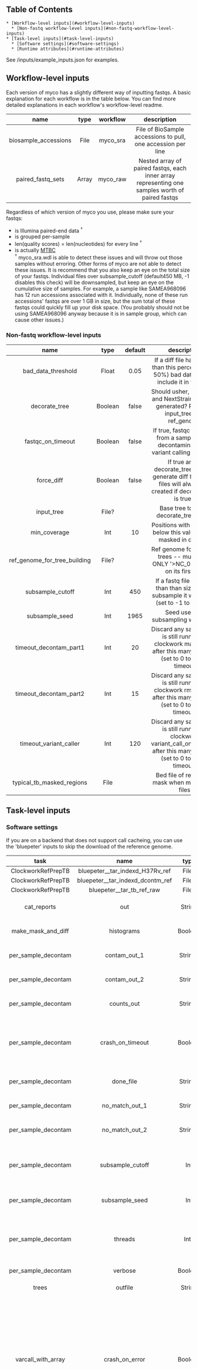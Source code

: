 ## Table of Contents  
    * [Workflow-level inputs](#workflow-level-inputs)
      * [Non-fastq workflow-level inputs](#non-fastq-workflow-level-inputs)
    * [Task-level inputs](#task-level-inputs)
      * [Software settings](#software-settings)
      * [Runtime attributes](#runtime-attributes)
  
See /inputs/example_inputs.json for examples.  
  
## Workflow-level inputs  
Each version of myco has a slightly different way of inputting fastqs. A basic explanation for each workflow is in the table below. You can find more detailed explanations in each workflow's workflow-level readme.  
  
| name | type | workflow | description |  
|:---:|:---:|:---:|:---:|  
| biosample_accessions | File | myco_sra | File of BioSample accessions to pull, one accession per line |  
| paired_fastq_sets | Array | myco_raw | Nested array of paired fastqs, each inner array representing one samples worth of paired fastqs |  
  
Regardless of which version of myco you use, please make sure your fastqs:
* is Illumina paired-end data <sup>†</sup>  
* is grouped per-sample   
* len(quality scores) = len(nucleotides) for every line <sup>†</sup>  
* is actually [MTBC](https://www.ncbi.nlm.nih.gov/Taxonomy/Browser/wwwtax.cgi?id=77643)  
<sup>†</sup> myco_sra.wdl is able to detect these issues and will throw out those samples without erroring. Other forms of myco are not able to detect these issues.
It is recommend that you also keep an eye on the total size of your fastqs. Individual files over subsample_cutoff (default450 MB, -1 disables this check) will be downsampled, but keep an eye on the cumulative size of samples. For example, a sample like SAMEA968096 has 12 run accessions associated with it. Individually, none of these run accessions' fastqs are over 1 GB in size, but the sum total of these fastqs could quickly fill up your disk space. (You probably should not be using SAMEA968096 anyway because it is in sample group, which can cause other issues.)  
  
### Non-fastq workflow-level inputs  
  
| name | type | default | description |  
|:---:|:---:|:---:|:---:|  
| bad_data_threshold | Float  | 0.05 | If a diff file has higher than this percent (0.5 = 50%) bad data, do not include it in the tree |  
| decorate_tree | Boolean  | false | Should usher, taxonium, and NextStrain trees be generated? Requires input_tree and ref_genome |  
| fastqc_on_timeout | Boolean  | false | If true, fastqc one read from a sample when decontamination or variant calling times out |  
| force_diff | Boolean  | false | If true and if decorate_tree is false, generate diff files. (Diff files will always be created if decorate_tree is true.) |  
| input_tree | File? |  | Base tree to use if decorate_tree = true |  
| min_coverage | Int  | 10 | Positions with coverage below this value will be masked in diff files |  
| ref_genome_for_tree_building | File? |  | Ref genome for building trees -- must have ONLY '>NC_000962.3' on its first line |  
| subsample_cutoff | Int  | 450 | If a fastq file is larger than than size in MB, subsample it with seqtk (set to -1 to disable) |  
| subsample_seed | Int  | 1965 | Seed used for subsampling with seqtk |  
| timeout_decontam_part1 | Int  | 20 | Discard any sample that is still running in clockwork map_reads after this many minutes (set to 0 to never timeout |  
| timeout_decontam_part2 | Int  | 15 | Discard any sample that is still running in clockwork rm_contam after this many minutes (set to 0 to never timeout) |  
| timeout_variant_caller | Int  | 120 | Discard any sample that is still running in clockwork variant_call_one_sample after this many minutes (set to 0 to never timeout) |  
| typical_tb_masked_regions | File |  | Bed file of regions to mask when making diff files |  
  
  
## Task-level inputs  
  
### Software settings  
If you are on a backend that does not support call cacheing, you can use the 'bluepeter' inputs to skip the download of the reference genome.  
  
| task | name | type | default | description |  
|:---:|:---:|:---:|:---:|:---:|  
| ClockworkRefPrepTB | bluepeter__tar_indexd_H37Rv_ref | File? |  |  |  
| ClockworkRefPrepTB | bluepeter__tar_indexd_dcontm_ref | File? |  |  |  
| ClockworkRefPrepTB | bluepeter__tar_tb_ref_raw | File? |  |  |  
| cat_reports | out | String  | \'pull_reports.txt\' | Override default output file name with this string |  
| make_mask_and_diff | histograms | Boolean  | false | Should coverage histograms be output? |  
| per_sample_decontam | contam_out_1 | String? |  | Override default output file name with this string |  
| per_sample_decontam | contam_out_2 | String? |  | Override default output file name with this string |  
| per_sample_decontam | counts_out | String? |  | Override default output file name with this string |  
| per_sample_decontam | crash_on_timeout | Boolean  | false | If this task times out, should it stop the whole pipeline (true), or should we just discard this sample and move on (false)? |  
| per_sample_decontam | done_file | String? |  | Override default output file name with this string |  
| per_sample_decontam | no_match_out_1 | String? |  | Override default output file name with this string |  
| per_sample_decontam | no_match_out_2 | String? |  | Override default output file name with this string |  
| per_sample_decontam | subsample_cutoff | Int  | -1 | If a fastq file is larger than than size in MB, subsample it with seqtk (set to -1 to disable) |  
| per_sample_decontam | subsample_seed | Int  | 1965 | Seed used for subsampling with seqtk |  
| per_sample_decontam | threads | Int? |  | Try to use this many threads for decontamination. Note that actual number of threads also relies on your hardware. |  
| per_sample_decontam | verbose | Boolean  | true |  |  
| trees | outfile | String  | \'tree\' | Override default output file name with this string |  
| varcall_with_array | crash_on_error | Boolean  | false | If this task, should it stop the whole pipeline (true), or should we just discard this sample and move on (false)? Note that errors that crash the VM (such as running out of space on a GCP instance) will stop the whole pipeline regardless of this setting. |  
| varcall_with_array | crash_on_timeout | Boolean  | false | If this task times out, should it stop the whole pipeline (true), or should we just discard this sample and move on (false)? |  
| varcall_with_array | debug | Boolean  | false | Do not clean up any files and be verbose |  
| varcall_with_array | mem_height | Int? |  | cortex mem_height option. Must match what was used when reference_prepare was run (in other words do not set this variable unless you are also adjusting the reference preparation task) |  
  
  
### Runtime attributes  
These variables adjust runtime attributes, which includes hardware settings. See https://cromwell.readthedocs.io/en/stable/RuntimeAttributes/ for more information.  
  
| task | name | type | default | description |  
|:---:|:---:|:---:|:---:|:---:|  
| cat_reports | disk_size | Int  | 10 | Disk size, in GB. Note that since cannot auto-scale as it cannot anticipate the size of reads from SRA. |  
| get_sample_IDs | preempt | Int  | 1 | How many times should this task be attempted on a preemptible instance before running on a non-preemptible instance? |  
| make_mask_and_diff | addldisk | Int  | 10 | Additional disk size, in GB, on top of auto-scaling disk size. |  
| make_mask_and_diff | cpu | Int  | 8 | Number of CPUs (cores) to request from GCP. |  
| make_mask_and_diff | memory | Int  | 16 | Amount of memory, in GB, to request from GCP. |  
| make_mask_and_diff | preempt | Int  | 1 | How many times should this task be attempted on a preemptible instance before running on a non-preemptible instance? |  
| make_mask_and_diff | retries | Int  | 1 | How many times should we retry this task if it fails after it exhausts all uses of preemptibles? |  
| per_sample_decontam | addldisk | Int  | 100 | Additional disk size, in GB, on top of auto-scaling disk size. |  
| per_sample_decontam | cpu | Int  | 8 | Number of CPUs (cores) to request from GCP. |  
| per_sample_decontam | memory | Int  | 16 | Amount of memory, in GB, to request from GCP. |  
| per_sample_decontam | preempt | Int  | 1 | How many times should this task be attempted on a preemptible instance before running on a non-preemptible instance? |  
| per_sample_decontam | ssd | Boolean  | true | If true, use SSDs for this task instead of HDDs |  
| pull | disk_size | Int  | 100 | Disk size, in GB. Note that since cannot auto-scale as it cannot anticipate the size of reads from SRA. |  
| pull | preempt | Int  | 1 | How many times should this task be attempted on a preemptible instance before running on a non-preemptible instance? |  
| varcall_with_array | addldisk | Int  | 100 | Additional disk size, in GB, on top of auto-scaling disk size. |  
| varcall_with_array | cpu | Int  | 16 | Number of CPUs (cores) to request from GCP. |  
| varcall_with_array | memory | Int  | 32 | Amount of memory, in GB, to request from GCP. |  
| varcall_with_array | preempt | Int  | 1 | How many times should this task be attempted on a preemptible instance before running on a non-preemptible instance? |  
| varcall_with_array | retries | Int  | 1 | How many times should we retry this task if it fails after it exhausts all uses of preemptibles? |  
| varcall_with_array | ssd | Boolean  | true | If true, use SSDs for this task instead of HDDs |  
  
